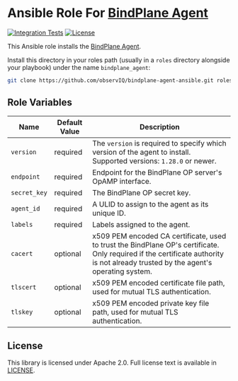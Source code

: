 Ansible Role For [BindPlane Agent](https://github.com/observIQ/observiq-otel-collector)
==========================

[![Integration Tests](https://github.com/observIQ/observiq-agent-ansible/actions/workflows/integration.yml/badge.svg)](https://github.com/observIQ/observiq-agent-ansible/actions/workflows/integration.yml)
[![License](https://img.shields.io/badge/License-Apache%202.0-blue.svg)](https://opensource.org/licenses/Apache-2.0)

This Ansible role installs the [BindPlane Agent](https://github.com/observIQ/observiq-otel-collector).

Install this directory in your roles path (usually in a `roles` directory
alongside your playbook) under the name `bindplane_agent`:

```bash
git clone https://github.com/observIQ/bindplane-agent-ansible.git roles/bindplane_agent 
```

Role Variables
--------------

| Name           | Default Value                        | Description                                                                                                         | 
| -------------- | ------------------------------------ | ------------------------------------------------------------------------------------------------------------------  |
| `version`      | required                             | The `version` is required to specify which version of the agent to install. Supported versions: `1.28.0` or newer.  | 
| `endpoint`     | required                             | Endpoint for the BindPlane OP server's OpAMP interface.                                                             | 
| `secret_key`   | required                             | The BindPlane OP secret key.                                                                                        | 
| `agent_id`     | required                             | A ULID to assign to the agent as its unique ID.                                                                     |
| `labels`       | required                             | Labels assigned to the agent.                                                                                       |
| `cacert`       | optional                             | x509 PEM encoded CA certificate, used to trust the BindPlane OP's certificate. Only required if the certificate authority is not already trusted by the agent's operating system. |
| `tlscert`      | optional                             | x509 PEM encoded certificate file path, used for mutual TLS authentication.                                         |
| `tlskey`       | optional                             | x509 PEM encoded private key file path, used for mutual TLS authentication.                                         |

## License

This library is licensed under Apache 2.0. Full license text is available in [LICENSE](LICENSE).
